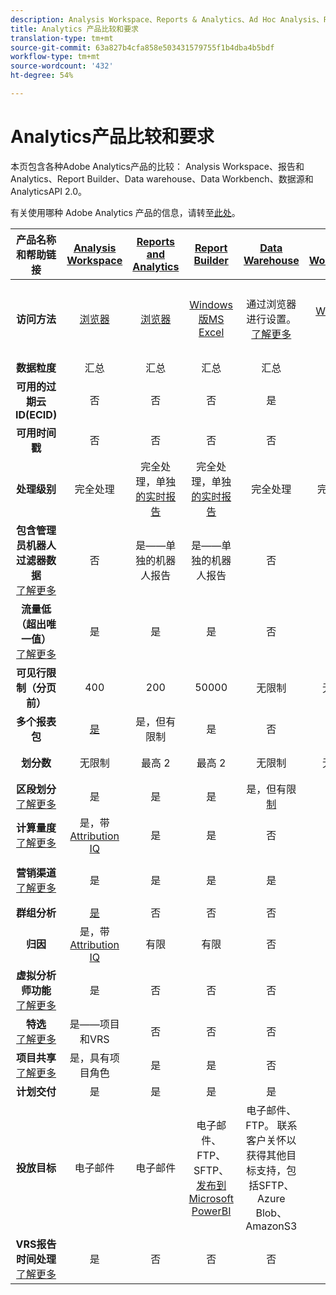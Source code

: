 ```yaml
---
description: Analysis Workspace、Reports & Analytics、Ad Hoc Analysis、Report Builder、Data Warehouse 和 Data Workbench 的系统要求和比较。
title: Analytics 产品比较和要求
translation-type: tm+mt
source-git-commit: 63a827b4cfa858e503431579755f1b4dba4b5bdf
workflow-type: tm+mt
source-wordcount: '432'
ht-degree: 54%

---
```



# Analytics产品比较和要求

本页包含各种Adobe Analytics产品的比较： Analysis Workspace、报告和Analytics、Report Builder、Data warehouse、Data Workbench、数据源和AnalyticsAPI 2.0。

有关使用哪种 Adobe Analytics 产品的信息，请转至[此处](/help/admin/c-analytics-product-comparison/which-analytics-tool.md)。

| 产品名称和帮助链接 | [Analysis Workspace](/help/analyze/analysis-workspace/home.md) | [Reports and Analytics](/help/analyze/reports-analytics/getting-started.md) | [Report Builder](/help/analyze/report-builder/home.md) | [Data Warehouse](/help/export/data-warehouse/data-warehouse.md) | [Data Workbench](https://docs.adobe.com/content/help/en/data-workbench/using/home.html) | [数据馈送](/help/export/analytics-data-feed/data-feed-overview.md) | [AnalyticsAPI 2.0](https://www.adobe.io/apis/experiencecloud/analytics/docs.html) |
|:---:|:---:|:---:|:---:|:---:|:---:|:---:|:---:|
| **访问方法** | [浏览器](/help/admin/sys-reqs.md) | [浏览器](/help/admin/sys-reqs.md) | [Windows版MS Excel](/help/analyze/report-builder/setup/system-requirements.md) | 通过浏览器进行设置。 [了解更多](/help/admin/sys-reqs.md) | [Windows 64位](https://docs.adobe.com/content/help/zh-Hans/data-workbench/using/install/c-data-workbench-client-install.html) | 通过浏览器进行设置。 [了解更多](/help/export/analytics-data-feed/data-feed-overview.md) | REST风格的API工具。 使用AdobeI/O凭据登录。 [了解更多](https://www.adobe.io/apis/experiencecloud/analytics/docs.html) |
| **数据粒度** | 汇总 | 汇总 | 汇总 | 汇总 | 点击 | 点击 | 汇总 |
| **可用的过期云ID(ECID)** | 否 | 否 | 否 | 是 | 是 | 是 | 否 |
| **可用时间戳** | 否 | 否 | 否 | 否 | 是 | 是 | 否 |
| **处理级别** | 完全处理 | 完全处理，单独 [的实时报告](/help/components/c-real-time-reporting/realtime.md) | 完全处理，单独 [的实时报告](/help/components/c-real-time-reporting/realtime.md) | 完全处理 | 完全处理 | 完全处理 | 完全处理 |
| **包含管理员机器人过滤器数据** <br> [了解更多](/help/admin/admin/bot-removal/bot-removal.md) | 否 | 是——单独的机器人报告 | 是——单独的机器人报告 | 否 | 否 | 否 | 否 |
| **流量低（超出唯一值）** <br> [了解更多](/help/technotes/low-traffic.md) | 是 | 是 | 是 | 否 | 否 | 否 | 是 |
| **可见行限制（分页前）** | 400 | 200 | 50000 | 无限制 | 无限制 | 无限制 | 50000 |
| **多个报表包** | [是](/help/analyze/analysis-workspace/build-workspace-project/multiple-report-suites.md) | 是，但有限制 | 是 | 否 | 是 | 否 | 是 |
| **划分数** | 无限制 | 最高 2 | 最高 2 | 无限制 | 无限制 | 无限制 | 无限制，跨多个查询 |
| **区段划分** <br> [了解更多](/help/components/c-segmentation/c-segmentation-workflow/seg-workflow.md) | 是 | 是 | 是 | 是，但有限 [制](/help/components/c-segmentation/seg-reference/seg-compatibility.md) | 是 | 否 | 是 |
| **计算量度** <br> [了解更多](/help/components/c-calcmetrics/cm-overview.md) | 是，带 [Attribution IQ](/help/analyze/analysis-workspace/attribution/overview.md) | 是 | 是 | 否 | 是 | 否 | 是，带 [Attribution IQ](/help/analyze/analysis-workspace/attribution/overview.md) |
| **营销渠道** <br> [了解更多](/help/components/c-marketing-channels/c-getting-started-mchannel.md) | 是 | 是 | 是 | 是 | 是 | 是- [va_finder、va_cler](/help/export/analytics-data-feed/c-df-contents/datafeeds-reference.md) | 是 |
| **群组分析** | [是](/help/analyze/analysis-workspace/visualizations/cohort-table/cohort-analysis.md) | 否 | 否 | 否 | 是 | 否 | 否 |
| **归因** | 是，带 [Attribution IQ](/help/analyze/analysis-workspace/attribution/overview.md) | 有限 | 有限 | 否 | 是 | 否 | 是，带 [Attribution IQ](/help/analyze/analysis-workspace/attribution/overview.md) |
| **虚拟分析师功能** <br> [了解更多](/help/analyze/analysis-workspace/virtual-analyst/overview.md) | 是 | 否 | 否 | 否 | 否 | 否 | 是 |
| **特选** <br> [了解更多](/help/analyze/analysis-workspace/curate-share/curate.md) | 是——项目和VRS | 否 | 否 | 否 | 否 | 否 | 是 -仅限VRS |
| **项目共享** <br> [了解更多](/help/analyze/analysis-workspace/curate-share/share-projects.md) | 是，具有项目角色 | 是 | 是 | 否 | 是 | 否 | 否 |
| **计划交付** | 是 | 是 | 是 | 是 | 否 | 是 | 否 |
| **投放目标** | 电子邮件 | 电子邮件 | 电子邮件、FTP、SFTP、 [发布到Microsoft PowerBI](/help/analyze/report-builder/c-publish-power-bi/power-bi.md) | 电子邮件、FTP。 联系客户关怀以获得其他目标支持，包括SFTP、Azure Blob、AmazonS3 | - | FTP、SFTP、Azure Blob、AmazonS3 | - |
| **VRS报告时间处理** <br> [了解更多](/help/components/vrs/vrs-report-time-processing.md) | 是 | 否 | 否 | 否 | 否 | 否 | 是 |
